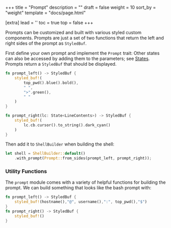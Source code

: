+++
title = "Prompt"
description = ""
draft = false
weight = 10
sort_by = "weight"
template = "docs/page.html"

[extra]
lead = ''
toc = true
top = false
+++

Prompts can be customized and built with various styled custom components. Prompts are just a set of two functions that return the left and right sides of the prompt as `StyledBuf`.

First define your own prompt and implement the `Prompt` trait:
Other states can also be accessed by adding them to the parameters; see [States](../states/). Prompts return a `StyledBuf` that should be displayed.

```rust
fn prompt_left() -> StyledBuf {
    styled_buf!(
        top_pwd().blue().bold(),
        " ",
        ">".green(),
        " "
    )
}

fn prompt_right(lc: State<LineContents>) -> StyledBuf {
    styled_buf!(
        lc.cb.cursor().to_string().dark_cyan()
    )
}
```

Then add it to `ShellBuilder` when building the shell:

```rust
let shell = ShellBuilder::default()
    .with_prompt(Prompt::from_sides(prompt_left, prompt_right));
```

### Utility Functions

The `prompt` module comes with a variety of helpful functions for building the prompt. We can build something that looks like the bash prompt with:

```rust
fn prompt_left() -> StyledBuf {
    styled_buf!(hostname(),"@", username(),":", top_pwd(),"$")
}
fn prompt_right() -> StyledBuf {
    styled_buf!()
}
```
